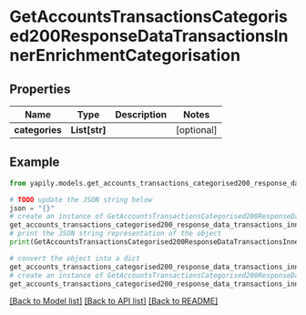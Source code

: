 # GetAccountsTransactionsCategorised200ResponseDataTransactionsInnerEnrichmentCategorisation


## Properties

Name | Type | Description | Notes
------------ | ------------- | ------------- | -------------
**categories** | **List[str]** |  | [optional] 

## Example

```python
from yapily.models.get_accounts_transactions_categorised200_response_data_transactions_inner_enrichment_categorisation import GetAccountsTransactionsCategorised200ResponseDataTransactionsInnerEnrichmentCategorisation

# TODO update the JSON string below
json = "{}"
# create an instance of GetAccountsTransactionsCategorised200ResponseDataTransactionsInnerEnrichmentCategorisation from a JSON string
get_accounts_transactions_categorised200_response_data_transactions_inner_enrichment_categorisation_instance = GetAccountsTransactionsCategorised200ResponseDataTransactionsInnerEnrichmentCategorisation.from_json(json)
# print the JSON string representation of the object
print(GetAccountsTransactionsCategorised200ResponseDataTransactionsInnerEnrichmentCategorisation.to_json())

# convert the object into a dict
get_accounts_transactions_categorised200_response_data_transactions_inner_enrichment_categorisation_dict = get_accounts_transactions_categorised200_response_data_transactions_inner_enrichment_categorisation_instance.to_dict()
# create an instance of GetAccountsTransactionsCategorised200ResponseDataTransactionsInnerEnrichmentCategorisation from a dict
get_accounts_transactions_categorised200_response_data_transactions_inner_enrichment_categorisation_from_dict = GetAccountsTransactionsCategorised200ResponseDataTransactionsInnerEnrichmentCategorisation.from_dict(get_accounts_transactions_categorised200_response_data_transactions_inner_enrichment_categorisation_dict)
```
[[Back to Model list]](../README.md#documentation-for-models) [[Back to API list]](../README.md#documentation-for-api-endpoints) [[Back to README]](../README.md)


